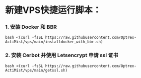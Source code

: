 # 新建VPS快捷运行脚本：
### 1. 安装 Docker 和 BBR
```
bash <(curl -fsSL https://raw.githubusercontent.com/Optrex-ActiMist/vps/main/installdocker_with_bbr.sh)
```
### 2. 安装 Cerbot 并使用 Letsencrypt 申请 ssl 证书
```
bash <(curl -fsSL https://raw.githubusercontent.com/Optrex-ActiMist/vps/main/getssl.sh)
```

